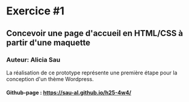 # Exercice #1
## Concevoir une page d'accueil en HTML/CSS à partir d'une maquette
### Auteur: Alicia Sau
La réalisation de ce prototype représente une première étape pour la conception d'un thème Wordpress.

#### Github-page : https://sau-al.github.io/h25-4w4/